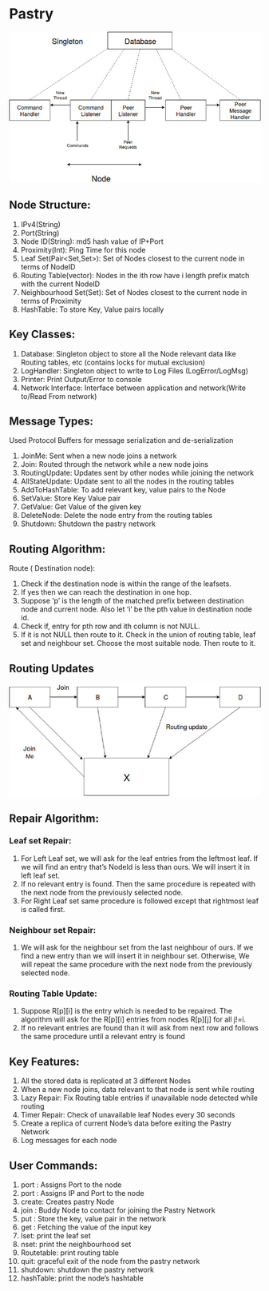 # Pastry

![Screenshot](Architecture.jpg)

## Node Structure:
1. IPv4(String)
2. Port(String)
3. Node ID(String): md5 hash value of IP+Port
4. Proximity(Int): Ping Time for this node
5. Leaf Set(Pair<Set,Set>):  Set of Nodes closest to the current node in terms of NodeID
6. Routing Table(vector<vector>): Nodes in the ith row have i length prefix match with the current NodeID
7. Neighbourhood Set(Set): Set of Nodes closest to the current node in terms of Proximity
8. HashTable: To store Key, Value pairs locally

## Key Classes:
1. Database: Singleton object to store all the Node relevant data like Routing tables, etc (contains locks for mutual exclusion)
2. LogHandler: Singleton object to write to Log Files (LogError/LogMsg)
3. Printer: Print Output/Error to console
4. Network Interface: Interface between application and network(Write to/Read From network)

## Message Types:
Used Protocol Buffers for message serialization and de-serialization

1. JoinMe: Sent when a new node joins a network
2. Join: Routed through the network while a new node joins
3. RoutingUpdate: Updates sent by other nodes while joining the network
4. AllStateUpdate: Update sent to all the nodes in the routing tables
5. AddToHashTable: To add relevant key, value pairs to the Node
6. SetValue: Store Key Value pair
7. GetValue: Get Value of the given key
8. DeleteNode: Delete the node entry from the routing tables
9. Shutdown: Shutdown the pastry network

## Routing Algorithm:
Route ( Destination node):
1. Check if the destination node is within the range of the leafsets.
2. If yes then we can reach the destination in one hop.
3. Suppose ‘p’ is the length of the matched prefix between destination node and current node.  Also let ‘i’ be the pth value in destination node id.
4. Check if, entry for pth row and ith column is not NULL.
5. If it is not NULL then route to it. Check in the union of routing table, leaf set and neighbour set. Choose the most suitable node. Then route to it. 

## Routing Updates
![](routing_update.jpg)

## Repair Algorithm:

### Leaf set Repair:
1. For Left Leaf set, we will ask for the leaf entries from the leftmost leaf. If we will find an entry that’s NodeId is less than ours. We will insert it in left leaf set.
2. If no relevant entry is found. Then the same procedure is repeated with the next node from the previously selected node.
3. For Right Leaf set same procedure is followed except that rightmost leaf is called first.

### Neighbour set Repair:
1. We will ask for the neighbour set from the last neighbour of ours. If we find a new entry than we will insert it in neighbour set. Otherwise, We will repeat the same procedure with the next node from the previously selected node.

### Routing Table Update:
1. Suppose R[p][i] is the entry which is needed to be repaired. The algorithm will ask for the R[p][i] entries from nodes R[p][j] for all j!=i.
2. If no relevant entries are found than it will ask from next row and follows the same procedure until a relevant entry is found

## Key Features:
1. All the stored data is replicated at 3 different Nodes
2. When a new node joins, data relevant to that node is sent while routing
3. Lazy Repair: Fix Routing table entries if unavailable node detected while routing
4. Timer Repair: Check of unavailable leaf Nodes every 30 seconds
5. Create a replica of current Node’s data before exiting the Pastry Network
6. Log messages for each node

## User Commands:
1. port <Port>: Assigns Port to the node
2. port <IP> <Port>: Assigns IP and Port to the node
3. create: Creates pastry Node
4. join <IP> <Port>: Buddy Node to contact for joining the Pastry Network
5. put <Key> <Value>: Store the key, value pair in the network
6. get <key> : Fetching the value of the input key
7. lset: print the leaf set
8. nset: print the neighbourhood set
9. Routetable: print routing table
10. quit: graceful exit of the node from the pastry network
11. shutdown: shutdown the pastry network
12. hashTable: print the node’s hashtable
